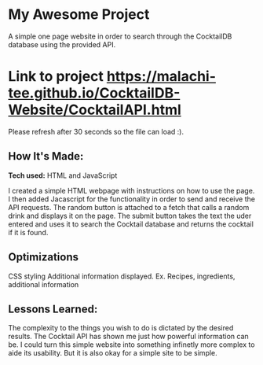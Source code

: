 # My Awesome Project
A simple one page website in order to search through the CocktailDB database using the provided API.

# Link to project https://malachi-tee.github.io/CocktailDB-Website/CocktailAPI.html
Please refresh after 30 seconds so the file can load :).

## How It's Made:

**Tech used:**  HTML and JavaScript

I created a simple HTML webpage with instructions on how to use the page. I then added Jacascript for the functionality in order to send and receive the API requests. The random button is attached to a fetch that calls a random drink and displays it on the page. The submit button takes the text the uder entered and uses it to search the Cocktail database and returns the cocktail if it is found.

## Optimizations

CSS styling
Additional information displayed. Ex. Recipes, ingredients, additional information

## Lessons Learned:

The complexity to the things you wish to do is dictated by the desired results. The Cocktail API has shown me just how powerful information can be. I could turn this simple website into something infinetly more complex to aide its usability. But it is also okay for a simple site to be simple.



